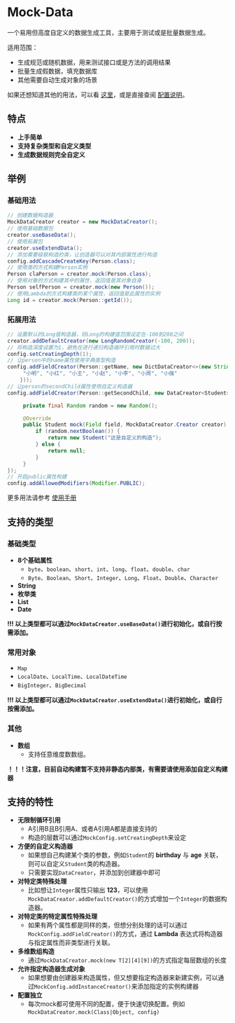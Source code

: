 # Mock-Data

一个易用但高度自定义的数据生成工具，主要用于测试或是批量数据生成。

适用范围：

- 生成规范或随机数据，用来测试接口或是方法的调用结果
- 批量生成假数据，填充数据库
- 其他需要自动生成对象的场景

如果还想知道其他的用法，可以看 [这里](docs/Directions.md)，或是直接查阅 [配置说明](docs/MockConfig.md)。

## 特点

- __上手简单__
- __支持复杂类型和自定义类型__
- __生成数据规则完全自定义__

## 举例

### 基础用法

   ```java
   // 创建数据构造器
   MockDataCreator creator = new MockDataCreator();
   // 使用基础数据包
   creator.useBaseData();
   // 使用拓展包
   creator.useExtendData();
   // 添加需要级联构造的类，让创造器可以对其内部属性进行构造
   config.addCascadeCreateKey(Person.class);
   // 使用类的方式构建Person实例
   Person claPerson = creator.mock(Person.class);
   // 使用对象的方式构建其中的属性，返回值是其对象自身
   Person selfPerson = creator.mock(new Person());
   // 使用Lambda的方式构建类的某个属性，返回值是此属性的实例
   Long id = creator.mock(Person::getId());
   ```

### 拓展用法

   ```java
   // 设置默认的Long值构造器，将Long的构建值范围设定在-100到200之间
   creator.addDefaultCreator(new LongRandomCreator(-100, 200));
   // 将构造深度设置为1，避免在进行递归构造循环引用时数据过大
   config.setCreatingDepth(1);
   // 让person中的name属性使用字典类型构造
   config.addFieldCreator(Person::getName, new DictDataCreator<>(new String[]{
        "小明", "小红", "小王", "小赵", "小李", "小周", "小强"
       }));
   // 让person的secondChild属性使用自定义构造器
   config.addFieldCreator(Person::getSecondChild, new DataCreator<Student>() {

        private final Random random = new Random();

        @Override
        public Student mock(Field field, MockDataCreator.Creator creator) {
            if (random.nextBoolean()) {
                return new Student("这是自定义的构造");
            } else {
                return null;
            }
        }
   });
   // 开启public属性构建
   config.addAllowedModifiers(Modifier.PUBLIC);
   ```

更多用法请参考 [使用手册](docs/Directions.md)

## 支持的类型

### 基础类型

- __8个基础属性__
   - `byte`、`boolean`、`short`、`int`、`long`、`float`、`double`、`char`
   - `Byte`、`Boolean`、`Short`、`Integer`、`Long`、`Float`、`Double`、`Character`
- __String__
- __枚举类__
- __List__
- __Date__

__!!! 以上类型都可以通过`MockDataCreator.useBaseData()`进行初始化，或自行按需添加。__

### 常用对象

- `Map`
- `LocalDate`、`LocalTime`、`LocalDateTime`
- `BigInteger`、`BigDecimal`

__!!! 以上类型都可以通过`MockDataCreator.useExtendData()`进行初始化，或自行按需添加。__

### 其他

- __数组__
   - 支持任意维度数数组。

__！！！注意，目前自动构建暂不支持非静态内部类，有需要请使用添加自定义构建器__

## 支持的特性

- __无限制循环引用__
   - A引用B且B引用A、或者A引用A都是直接支持的
   - 构造的层数可以通过`MockConfig.setCreatingDepth`来设定
- __方便的自定义构造器__
   - 如果想自己构建某个类的参数，例如`Student`的 __birthday__ 与 __age__ 关联，则可以自定义`Student`类的构造器。
   - 只需要实现`DataCreator`，并添加到创建器中即可
- __对特定类特殊处理__
   - 比如想让`Integer`属性只输出 __123__，可以使用`MockDataCreator.addDefaultCreator()`的方式增加一个`Integer`的数据构造器。
- __对特定类的特定属性特殊处理__
   - 如果有两个属性都是同样的类，但想分别处理的话可以通过`MockConfig.addFieldCreator()`的方式，通过 __Lambda__
     表达式将构造器与指定属性而非类型进行关联。
- __多维数组构造__
   - 通过`MockDataCreator.mock(new T[2][4][9])`的方式指定每层数组的长度
- __允许指定构造器生成对象__
   - 如果想要由创建器来构造属性，但又想要指定构造器来新建实例，可以通过`MockConfig.addInstanceCreator()`来添加指定的实例构建器
- __配置独立__
   - 每次mock都可使用不同的配置，便于快速切换配置。例如`MockDataCreator.mock(Class|Object, config)`
